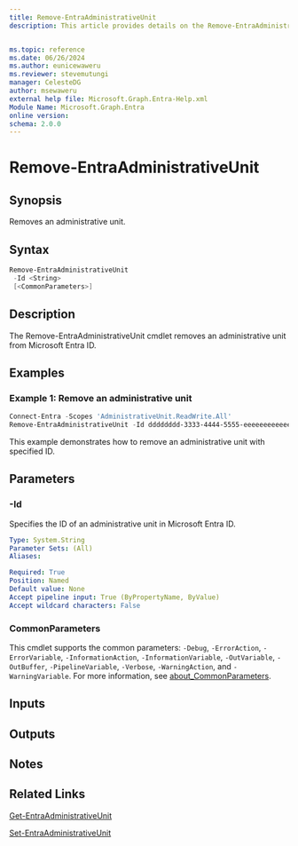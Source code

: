 ```yaml
---
title: Remove-EntraAdministrativeUnit
description: This article provides details on the Remove-EntraAdministrativeUnit command.


ms.topic: reference
ms.date: 06/26/2024
ms.author: eunicewaweru
ms.reviewer: stevemutungi
manager: CelesteDG
author: msewaweru
external help file: Microsoft.Graph.Entra-Help.xml
Module Name: Microsoft.Graph.Entra
online version:
schema: 2.0.0
---
```


# Remove-EntraAdministrativeUnit

## Synopsis

Removes an administrative unit.

## Syntax

```powershell
Remove-EntraAdministrativeUnit 
 -Id <String> 
 [<CommonParameters>]
```

## Description
The Remove-EntraAdministrativeUnit cmdlet removes an administrative unit from Microsoft Entra ID.

## Examples

### Example 1: Remove an administrative unit

```powershell
Connect-Entra -Scopes 'AdministrativeUnit.ReadWrite.All'
Remove-EntraAdministrativeUnit -Id dddddddd-3333-4444-5555-eeeeeeeeeeee
```

This example demonstrates how to remove an administrative unit with specified ID.

## Parameters

### -Id

Specifies the ID of an administrative unit in Microsoft Entra ID.

```yaml
Type: System.String
Parameter Sets: (All)
Aliases:

Required: True
Position: Named
Default value: None
Accept pipeline input: True (ByPropertyName, ByValue)
Accept wildcard characters: False
```

### CommonParameters

This cmdlet supports the common parameters: `-Debug`, `-ErrorAction`, `-ErrorVariable`, `-InformationAction`, `-InformationVariable`, `-OutVariable`, `-OutBuffer`, `-PipelineVariable`, `-Verbose`, `-WarningAction`, and `-WarningVariable`. For more information, see [about_CommonParameters](https://go.microsoft.com/fwlink/?LinkID=113216).

## Inputs

## Outputs

## Notes

## Related Links

[Get-EntraAdministrativeUnit](Get-EntraAdministrativeUnit.md)

[Set-EntraAdministrativeUnit](Set-EntraAdministrativeUnit.md)


